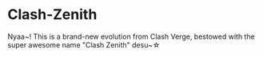 # Clash-Zenith
Nyaa~! This is a brand-new evolution from Clash Verge, bestowed with the super awesome name "Clash Zenith" desu~☆
